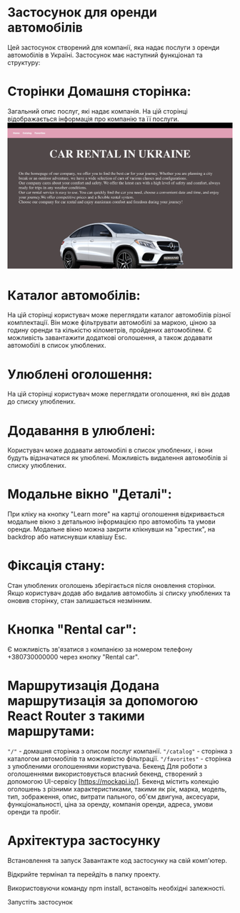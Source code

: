 # Застосунок для оренди автомобілів

Цей застосунок створений для компанії, яка надає послуги з оренди автомобілів в
Україні. Застосунок має наступний функціонал та структуру:

# Сторінки Домашня сторінка:

Загальний опис послуг, які надає компанія. На цій сторінці відображається
інформація про компанію та її послуги.
![Application description page](./assets/home.jpeg)

# Каталог автомобілів:

На цій сторінці користувач може переглядати каталог автомобілів різної
комплектації. Він може фільтрувати автомобілі за маркою, ціною за годину оренди
та кількістю кілометрів, пройдених автомобілем. Є можливість завантажити
додаткові оголошення, а також додавати автомобілі в список улюблених.

# Улюблені оголошення:

На цій сторінці користувач може переглядати оголошення, які він додав до списку
улюблених.

# Додавання в улюблені:

Користувач може додавати автомобілі в список улюблених, і вони будуть
відзначатися як улюблені. Можливість видалення автомобілів зі списку улюблених.

# Модальне вікно "Деталі":

При кліку на кнопку "Learn more" на картці оголошення відкривається модальне
вікно з детальною інформацією про автомобіль та умови оренди. Модальне вікно
можна закрити клікнувши на "хрестик", на backdrop або натиснувши клавішу Esc.

# Фіксація стану:

Стан улюблених оголошень зберігається після оновлення сторінки. Якщо користувач
додав або видалив автомобіль зі списку улюблених та оновив сторінку, стан
залишається незмінним.

# Кнопка "Rental car":

Є можливість зв'язатися з компанією за номером телефону +380730000000 через
кнопку "Rental car".

# Маршрутизація Додана маршрутизація за допомогою React Router з такими маршрутами:

`"/"` - домашня сторінка з описом послуг компанії. `"/catalog"` - сторінка з
каталогом автомобілів та можливістю фільтрації. `"/favorites"` - сторінка з
улюбленими оголошеннями користувача. Бекенд Для роботи з оголошеннями
використовується власний бекенд, створений з допомогою UI-сервісу
[https://mockapi.io/]. Бекенд містить колекцію оголошень з різними
характеристиками, такими як рік, марка, модель, тип, зображення, опис, витрати
пального, об'єм двигуна, аксесуари, функціональності, ціна за оренду, компанія
оренди, адреса, умови оренди та пробіг.

# Архітектура застосунку

Встановлення та запуск Завантажте код застосунку на свій комп'ютер.

Відкрийте термінал та перейдіть в папку проекту.

Використовуючи команду npm install, встановіть необхідні залежності.

Запустіть застосунок
